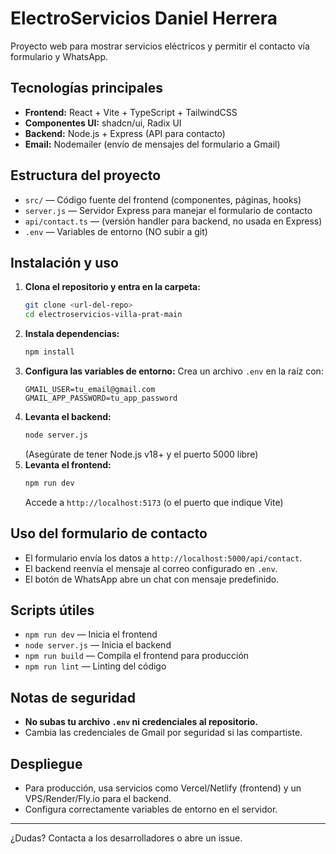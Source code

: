 # ElectroServicios Daniel Herrera

Proyecto web para mostrar servicios eléctricos y permitir el contacto vía formulario y WhatsApp.

## Tecnologías principales
- **Frontend:** React + Vite + TypeScript + TailwindCSS
- **Componentes UI:** shadcn/ui, Radix UI
- **Backend:** Node.js + Express (API para contacto)
- **Email:** Nodemailer (envío de mensajes del formulario a Gmail)

## Estructura del proyecto
- `src/` — Código fuente del frontend (componentes, páginas, hooks)
- `server.js` — Servidor Express para manejar el formulario de contacto
- `api/contact.ts` — (versión handler para backend, no usada en Express)
- `.env` — Variables de entorno (NO subir a git)

## Instalación y uso

1. **Clona el repositorio y entra en la carpeta:**
   ```bash
   git clone <url-del-repo>
   cd electroservicios-villa-prat-main
   ```
2. **Instala dependencias:**
   ```bash
   npm install
   ```
3. **Configura las variables de entorno:**
   Crea un archivo `.env` en la raíz con:
   ```env
   GMAIL_USER=tu_email@gmail.com
   GMAIL_APP_PASSWORD=tu_app_password
   ```
4. **Levanta el backend:**
   ```bash
   node server.js
   ```
   (Asegúrate de tener Node.js v18+ y el puerto 5000 libre)
5. **Levanta el frontend:**
   ```bash
   npm run dev
   ```
   Accede a `http://localhost:5173` (o el puerto que indique Vite)

## Uso del formulario de contacto
- El formulario envía los datos a `http://localhost:5000/api/contact`.
- El backend reenvía el mensaje al correo configurado en `.env`.
- El botón de WhatsApp abre un chat con mensaje predefinido.

## Scripts útiles
- `npm run dev` — Inicia el frontend
- `node server.js` — Inicia el backend
- `npm run build` — Compila el frontend para producción
- `npm run lint` — Linting del código

## Notas de seguridad
- **No subas tu archivo `.env` ni credenciales al repositorio.**
- Cambia las credenciales de Gmail por seguridad si las compartiste.

## Despliegue
- Para producción, usa servicios como Vercel/Netlify (frontend) y un VPS/Render/Fly.io para el backend.
- Configura correctamente variables de entorno en el servidor.

---

¿Dudas? Contacta a los desarrolladores o abre un issue.
